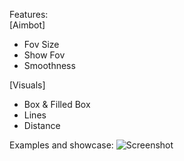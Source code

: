 Features:                                                                                                                    
[Aimbot]
- Fov Size
- Show Fov
- Smoothness

[Visuals]
- Box & Filled Box
- Lines
- Distance

Examples and showcase:
![Screenshot](https://youtu.be/gn0f2Acy27g?si=Qo0OuCsRa1aTER6o)
